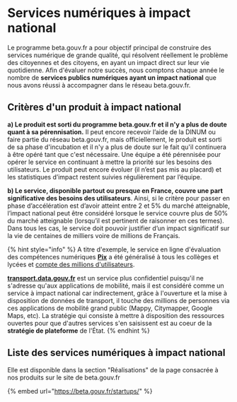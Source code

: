 # Services numériques à impact national

Le programme beta.gouv.fr a pour objectif principal de construire des services numérique de grande qualité, qui résolvent réellement le problème des citoyennes et des citoyens, en ayant un impact direct sur leur vie quotidienne. Afin d'évaluer notre succès, nous comptons chaque année le nombre de **services publics numériques ayant un impact national** que nous avons réussi à accompagner dans le réseau beta.gouv.fr. 

## Critères d'un produit à impact national

**a\) Le produit est sorti du programme beta.gouv.fr et il n'y a plus de doute quant à sa pérennisation.** Il peut encore recevoir l’aide de la DINUM ou faire partie du réseau beta.gouv.fr, mais officiellement, le produit est sorti de sa phase d'incubation et il n'y a plus de doute sur le fait qu'il continuera à être opéré tant que c'est nécessaire. Une équipe a été pérennisée pour opérer le service en continuant à mettre la priorité sur les besoins des utilisateurs. Le produit peut encore évoluer \(il n’est pas mis au placard\) et les statistiques d’impact restent suivies régulièrement par l’équipe.

**b\) Le service, disponible partout ou presque en France, couvre une part significative des besoins des utilisateurs**. Ainsi, si le critère pour passer en phase d’accélération est d’avoir atteint entre 2 et 5% du marché atteignable, l’impact national peut être considéré lorsque le service couvre plus de 50% du marché atteignable \(lorsqu’il est pertinent de raisonner en ces termes\). Dans tous les cas, le service doit pouvoir justifier d’un impact significatif sur la vie de centaines de milliers voire de millions de Français. 

{% hint style="info" %}
A titre d'exemple, le service en ligne d'évaluation des compétences numériques [**Pix**](https://pix.fr/) a été généralisé à tous les collèges et lycées et [compte des millions d'utilisateurs](https://pix.fr/statistiques). 

  
[**transport.data.gouv.fr**](http://transport.data.gouv.fr/) est un service plus confidentiel puisqu'il ne s'adresse qu'aux applications de mobilité, mais il est considéré comme un service à impact national car indirectement, grâce à l'ouverture et la mise à disposition de données de transport, il touche des millions de personnes via ces applications de mobilité grand public \(Mappy, Citymapper, Google Maps, etc\). La stratégie qui consiste à mettre à disposition des ressources ouvertes pour que d'autres services s'en saisissent est au coeur de la **stratégie de plateforme** de l'État.
{% endhint %}

## Liste des services numériques à impact national

Elle est disponible dans la section "Réalisations" de la page consacrée à nos produits sur le site de beta.gouv.fr

{% embed url="https://beta.gouv.fr/startups/" %}

